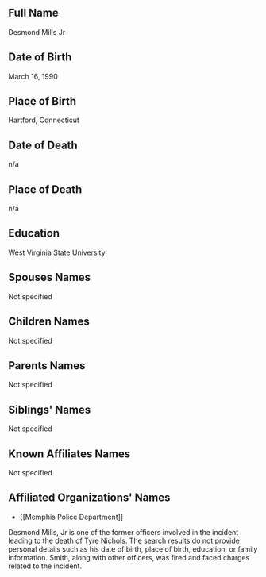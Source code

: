 ## Full Name

Desmond Mills Jr

## Date of Birth

March 16, 1990

## Place of Birth

Hartford, Connecticut

## Date of Death

n/a

## Place of Death

n/a

## Education

West Virginia State University

## Spouses Names

Not specified

## Children Names

Not specified

## Parents Names

Not specified

## Siblings' Names

Not specified

## Known Affiliates Names

Not specified

## Affiliated Organizations' Names

- [[Memphis Police Department]]

Desmond Mills, Jr is one of the former officers involved in the incident leading to the death of Tyre Nichols. The search results do not provide personal details such as his date of birth, place of birth, education, or family information. Smith, along with other officers, was fired and faced charges related to the incident.